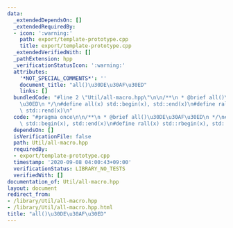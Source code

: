 ```yaml
---
data:
  _extendedDependsOn: []
  _extendedRequiredBy:
  - icon: ':warning:'
    path: export/template-prototype.cpp
    title: export/template-prototype.cpp
  _extendedVerifiedWith: []
  _pathExtension: hpp
  _verificationStatusIcon: ':warning:'
  attributes:
    '*NOT_SPECIAL_COMMENTS*': ''
    document_title: "all()\u30DE\u30AF\u30ED"
    links: []
  bundledCode: "#line 2 \"Util/all-macro.hpp\"\n\n/**\n * @brief all()\u30DE\u30AF\
    \u30ED\n */\n#define all(x) std::begin(x), std::end(x)\n#define rall(x) std::rbegin(x),\
    \ std::rend(x)\n"
  code: "#pragma once\n\n/**\n * @brief all()\u30DE\u30AF\u30ED\n */\n#define all(x)\
    \ std::begin(x), std::end(x)\n#define rall(x) std::rbegin(x), std::rend(x)\n"
  dependsOn: []
  isVerificationFile: false
  path: Util/all-macro.hpp
  requiredBy:
  - export/template-prototype.cpp
  timestamp: '2020-09-08 04:00:43+09:00'
  verificationStatus: LIBRARY_NO_TESTS
  verifiedWith: []
documentation_of: Util/all-macro.hpp
layout: document
redirect_from:
- /library/Util/all-macro.hpp
- /library/Util/all-macro.hpp.html
title: "all()\u30DE\u30AF\u30ED"
---
```

